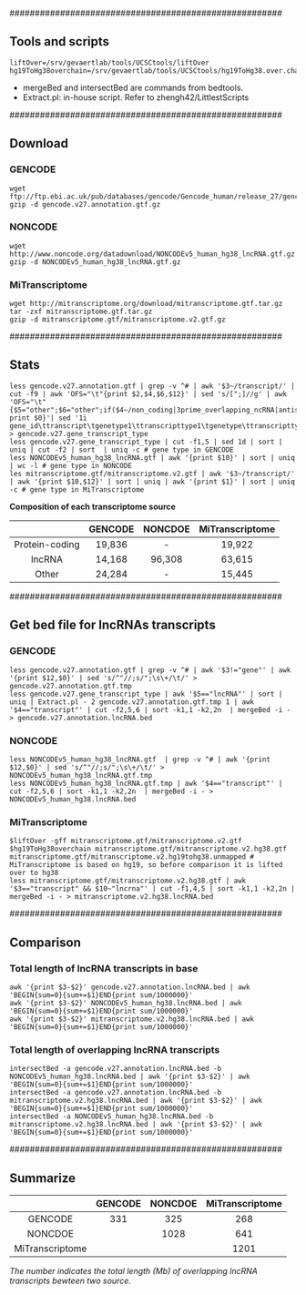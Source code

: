 ######################################################

## Tools and scripts
```
liftOver=/srv/gevaertlab/tools/UCSCtools/liftOver
hg19ToHg38overchain=/srv/gevaertlab/tools/UCSCtools/hg19ToHg38.over.chain  
```

- mergeBed and intersectBed are commands from bedtools. 
- Extract.pl: in-house script. Refer to zhengh42/LittlestScripts

######################################################

## Download 
	
### GENCODE
```
wget ftp://ftp.ebi.ac.uk/pub/databases/gencode/Gencode_human/release_27/gencode.v27.annotation.gtf.gz
gzip -d gencode.v27.annotation.gtf.gz
```

### NONCODE
```
wget http://www.noncode.org/datadownload/NONCODEv5_human_hg38_lncRNA.gtf.gz
gzip -d NONCODEv5_human_hg38_lncRNA.gtf.gz
```

### MiTranscriptome
```
wget http://mitranscriptome.org/download/mitranscriptome.gtf.tar.gz
tar -zxf mitranscriptome.gtf.tar.gz
gzip -d mitranscriptome.gtf/mitranscriptome.v2.gtf.gz
```

######################################################

## Stats

```
less gencode.v27.annotation.gtf | grep -v ^# | awk '$3~/transcript/' | cut -f9 | awk 'OFS="\t"{print $2,$4,$6,$12}' | sed 's/[";]//g' | awk 'OFS="\t"{$5="other";$6="other";if($4~/non_coding|3prime_overlapping_ncRNA|antisense|bidirectional_promoter_lncRNA|lincRNA|macro_lncRNA|sense_intronic|sense_overlapping/)$6="lncRNA";if($4~/protein_coding/)$6="proteincoding";if($3~/protein_coding/)$5="proteincoding";if($3~/non_coding|3prime_overlapping_ncRNA|antisense|bidirectional_promoter_lncRNA|lincRNA|macro_lncRNA|sense_intronic|sense_overlapping/)$5="lncRNA";  print $0}'| sed '1i gene_id\ttranscript\tgenetype1\ttranscripttype1\tgenetype\ttranscripttype' > gencode.v27.gene_transcript_type
less gencode.v27.gene_transcript_type | cut -f1,5 | sed 1d | sort | uniq | cut -f2 | sort  | uniq -c # gene type in GENCODE
less NONCODEv5_human_hg38_lncRNA.gtf | awk '{print $10}' | sort | uniq | wc -l # gene type in NONCODE
les mitranscriptome.gtf/mitranscriptome.v2.gtf | awk '$3~/transcript/' | awk '{print $10,$12}' | sort | uniq | awk '{print $1}' | sort | uniq -c # gene type in MiTranscriptome
```

**Composition of each transcriptome source**

|      | GENCODE  |      NONCDOE      |  MiTranscriptome |
|:----------:|:----------:|:-------------:|:------:|
| Protein-coding |  19,836 | - | 19,922 |
| lncRNA |  14,168 | 96,308 | 63,615 |
| Other |  24,284 | - | 15,445 |


######################################################

## Get bed file for lncRNAs transcripts

### GENCODE
```
less gencode.v27.annotation.gtf | grep -v ^# | awk '$3!="gene"' | awk '{print $12,$0}' | sed 's/^"//;s/";\s\+/\t/' > gencode.v27.annotation.gtf.tmp
less gencode.v27.gene_transcript_type | awk '$5=="lncRNA"' | sort | uniq | Extract.pl - 2 gencode.v27.annotation.gtf.tmp 1 | awk '$4=="transcript"' | cut -f2,5,6 | sort -k1,1 -k2,2n  | mergeBed -i - > gencode.v27.annotation.lncRNA.bed
```

### NONCODE
```
less NONCODEv5_human_hg38_lncRNA.gtf  | grep -v ^# | awk '{print $12,$0}' | sed 's/^"//;s/";\s\+/\t/' > NONCODEv5_human_hg38_lncRNA.gtf.tmp
less NONCODEv5_human_hg38_lncRNA.gtf.tmp | awk '$4=="transcript"' | cut -f2,5,6 | sort -k1,1 -k2,2n  | mergeBed -i - > NONCODEv5_human_hg38.lncRNA.bed
```
### MiTranscriptome
```
$liftOver -gff mitranscriptome.gtf/mitranscriptome.v2.gtf $hg19ToHg38overchain mitranscriptome.gtf/mitranscriptome.v2.hg38.gtf mitranscriptome.gtf/mitranscriptome.v2.hg19tohg38.unmapped # MiTranscriptome is based on hg19, so before comparison it is lifted over to hg38
less mitranscriptome.gtf/mitranscriptome.v2.hg38.gtf | awk '$3=="transcript" && $10~"lncrna"' | cut -f1,4,5 | sort -k1,1 -k2,2n |   mergeBed -i - > mitranscriptome.v2.hg38.lncRNA.bed
```

######################################################

## Comparison

### Total length of lncRNA transcripts in base
```
awk '{print $3-$2}' gencode.v27.annotation.lncRNA.bed | awk 'BEGIN{sum=0}{sum+=$1}END{print sum/1000000}' 
awk '{print $3-$2}' NONCODEv5_human_hg38.lncRNA.bed | awk 'BEGIN{sum=0}{sum+=$1}END{print sum/1000000}'
awk '{print $3-$2}' mitranscriptome.v2.hg38.lncRNA.bed | awk 'BEGIN{sum=0}{sum+=$1}END{print sum/1000000}'
```

### Total length of overlapping lncRNA transcripts 
```
intersectBed -a gencode.v27.annotation.lncRNA.bed -b NONCODEv5_human_hg38.lncRNA.bed | awk '{print $3-$2}' | awk 'BEGIN{sum=0}{sum+=$1}END{print sum/1000000}'
intersectBed -a gencode.v27.annotation.lncRNA.bed -b mitranscriptome.v2.hg38.lncRNA.bed | awk '{print $3-$2}' | awk 'BEGIN{sum=0}{sum+=$1}END{print sum/1000000}'
intersectBed -a NONCODEv5_human_hg38.lncRNA.bed -b mitranscriptome.v2.hg38.lncRNA.bed | awk '{print $3-$2}' | awk 'BEGIN{sum=0}{sum+=$1}END{print sum/1000000}'
```

######################################################

## Summarize

|      | GENCODE  |      NONCDOE      |  MiTranscriptome |
|:----------:|:----------:|:-------------:|:------:|
| GENCODE |  331 | 325 | 268 |
| NONCDOE |       |   1028 |  641|
| MiTranscriptome |  | | 1201|

*The number indicates the total length (Mb) of overlapping lncRNA transcripts bewteen two source.*
